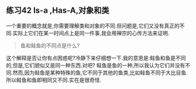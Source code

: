 ## 练习42 Is-a ,Has-A,对象和类
一个重要的概念就是,你需要理解类和对象的不同.但问题是,它们又没有真正的不同.实际上它们在某一时间点上是同一件事,我会用禅宗的心传方法来证明.
> 鱼和鲑鱼的不同点是什么?

这个解释是否让你有点困惑呢?冷静下来仔细想一下.我的意思是:鲑鱼和鱼是不同的,但是,它们貌似又是同一种东西.对吧? 鲑鱼是鱼的一种,所以我认为它们并没有不同.然而,因为鲑鱼是某种特殊的鱼,它不同于其他的鱼类,比如鲑鱼不同于大比目鱼.所以鲑鱼和鱼即相同又不同.实在是很奇怪.
